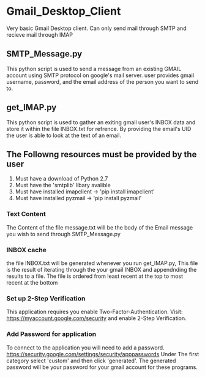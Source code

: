 # Gmail_Desktop_Client
Very basic Gmail Desktop client. Can only send mail through SMTP and recieve mail through IMAP

## SMTP_Message.py
This python script is used to send a message from an existing GMAIL account using SMTP protocol on google's mail server. user provides gmail username, password, and the email address of the person you want to send to.

## get_IMAP.py
This python script is used to gather an exiting gmail user's INBOX data and store it within the file INBOX.txt for refrence. By providing the email's UID the user is able to look at the text of an email.

## The Followng resources must be provided by the user
1. Must have a download of Python 2.7
2. Must have the 'smtplib' libary avalible
3. Must have installed imapclient -> 'pip install imapclient'
4. Must have installed pyzmail -> 'pip install pyzmail'

### Text Content
The Content of the file message.txt will be the body of the Email message you wish to send through SMTP_Message.py

### INBOX cache
the file INBOX.txt will be generated whenever you run get_IMAP.py, This file is the result of iterating through the your gmail INBOX and appendnding the results to a file. The file is ordered from least recent at the top to most recent at the bottom

### Set up 2-Step Verification
This application requires you enable Two-Factor-Authentication.
Visit: https://myaccount.google.com/security and enable 2-Step Verification.

### Add Password for application
To connect to the application you will need to add a password. https://security.google.com/settings/security/apppasswords Under The first category select 'custom' and then click 'generated'. The generated password will be your password for your gmail account for these programs.
